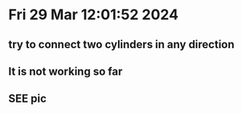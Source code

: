 # Fri 29 Mar 12:01:52 2024 

## try to connect two cylinders in any direction

## It is not working so far

## SEE pic

